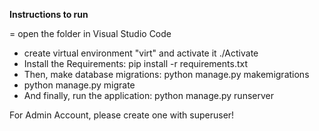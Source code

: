 **Instructions to run**

= open the folder in Visual Studio Code
- create virtual environment "virt" and activate it ./Activate
- Install the Requirements: pip install -r requirements.txt
- Then, make database migrations: python manage.py makemigrations
- python manage.py migrate
- And finally, run the application: python manage.py runserver

For Admin Account, please create one with superuser!
